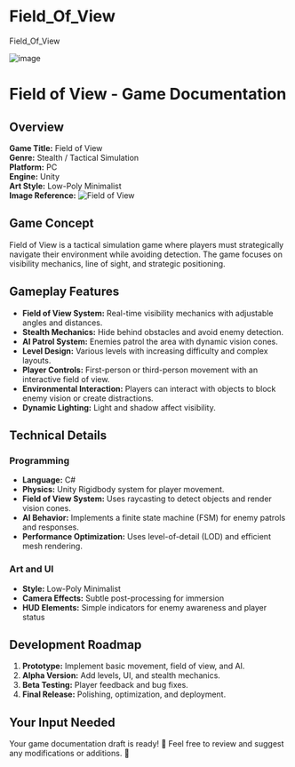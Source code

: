 # Field_Of_View
 Field_Of_View
 
![image](https://user-images.githubusercontent.com/62818241/201537367-0af1bf60-2a03-483f-ab7e-f586f662d5e1.png)
# Field of View - Game Documentation

## Overview
**Game Title:** Field of View  
**Genre:** Stealth / Tactical Simulation  
**Platform:** PC  
**Engine:** Unity  
**Art Style:** Low-Poly Minimalist  
**Image Reference:** ![Field of View](https://user-images.githubusercontent.com/62818241/201537367-0af1bf60-2a03-483f-ab7e-f586f662d5e1.png)

## Game Concept
Field of View is a tactical simulation game where players must strategically navigate their environment while avoiding detection. The game focuses on visibility mechanics, line of sight, and strategic positioning.

## Gameplay Features
- **Field of View System:** Real-time visibility mechanics with adjustable angles and distances.
- **Stealth Mechanics:** Hide behind obstacles and avoid enemy detection.
- **AI Patrol System:** Enemies patrol the area with dynamic vision cones.
- **Level Design:** Various levels with increasing difficulty and complex layouts.
- **Player Controls:** First-person or third-person movement with an interactive field of view.
- **Environmental Interaction:** Players can interact with objects to block enemy vision or create distractions.
- **Dynamic Lighting:** Light and shadow affect visibility.

## Technical Details
### Programming
- **Language:** C#
- **Physics:** Unity Rigidbody system for player movement.
- **Field of View System:** Uses raycasting to detect objects and render vision cones.
- **AI Behavior:** Implements a finite state machine (FSM) for enemy patrols and responses.
- **Performance Optimization:** Uses level-of-detail (LOD) and efficient mesh rendering.

### Art and UI
- **Style:** Low-Poly Minimalist
- **Camera Effects:** Subtle post-processing for immersion
- **HUD Elements:** Simple indicators for enemy awareness and player status

## Development Roadmap
1. **Prototype:** Implement basic movement, field of view, and AI.
2. **Alpha Version:** Add levels, UI, and stealth mechanics.
3. **Beta Testing:** Player feedback and bug fixes.
4. **Final Release:** Polishing, optimization, and deployment.

## Your Input Needed
Your game documentation draft is ready! 🚀 Feel free to review and suggest any modifications or additions. 🚀

